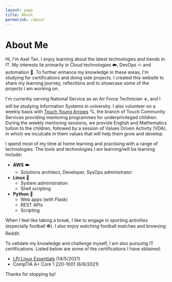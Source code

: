 ```yaml
---
layout: page
title: About
permalink: /about
---
```


# About Me

Hi, I'm Axel Tan. I enjoy learning about the latest technologies and trends in IT. My interests lie primarily in Cloud technologies ☁️, DevOps ♾️ and automation 🤖. To further enhance my knowledge in these areas, I'm studying for certifications and doing side projects. I created this website to share my learning journey, reflections and to showcase some of the projects I am working on.

I'm currently serving National Service as an Air Force Technician ✈️, and I will be studying Information Systems in university. I also volunteer on a weekly basis with [Touch Young Arrows](https://www.touch.org.sg/about-touch/our-services/touch-young-arrows-homepage) 💘, the branch of Touch Community Services providing mentoring programmes for underprivileged children. During the weekly mentoring sessions, we provide English and Mathematics tuition to the children, followed by a session of Values Driven Activity (VDA), in which we inculcate in them values that will help them grow and develop.

I spend most of my time at home learning and practising with a range of technologies. The tools and technologies I am learning/will be learning include:

- **AWS** ☁️
    - Solutions architect, Developer, SysOps administrator
- **Linux** 🐧
    - System administration
    - Shell scripting
- **Python** 🐍
    - Web apps (with Flask)
    - REST APIs
    - Scripting

When I feel like taking a break, I like to engage in sporting activities (especially football ⚽). I also enjoy watching football matches and browsing Reddit.

To validate my knowledge and challenge myself, I am also pursuing IT certifications. Listed below are some of the certifications I have obtained:

- [LPI Linux Essentials](linux-essentials-online-exam) (14/5/2021)
- CompTIA A+ Core 1 220-1001 (6/6/2021)

Thanks for stopping by!
